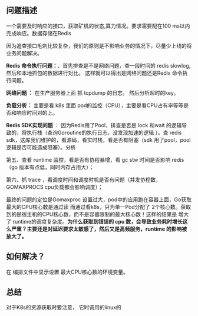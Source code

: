 ## 问题描述

一个需要及时响应的接口，获取矿机的状态,算力情况。要求需要配在100 ms以内完成响应。数据存储在Redis 

因为追查接口毛刺比较复杂，我们的原则是不影响业务的情况下，尽量少上线的将业务问题解决。

**Redis 命令执行问题：**、首先排查是不是网络问题，查一段时间的 redis slowlog, 然后和本地抓包的数据进行对比。 这样就可以得出是网络问题还是Redis 命令执行问题。

**网络问题 ：** 在生产服务器上面 抓 tcpdump 的日志。 然后分析超时的key。

**负载分析：**  主要是看 k8s 里面 pod的监控（CPU），主要是看CPU占有率等等是否和响应时间对的上。

**Redis SDK实现问题** ： 因为Redis用了Pool，排查是否是 lock 和wait 的逻辑导致的，将执行栈（查询Goroutine的执行日志，没发现加速的逻辑 ）。查 redis sdk，这库我们维护的，看源码，看实时栈，看是否有阻塞（sdk 用了pool，pool 逻辑是否可能造成阻塞）。分析

第五、查看 runtime 监控，看是否有协程暴增，看 gc stw 时间是否影响 redis（go 版本有点低，同时内存占用大）；

第六、抓 trace ，看调度时间和调度时机是否有问题（并发协程数，GOMAXPROCS cpu负载都会影响调度）；



最终的问题的定位是Gomaxproc 设置过大，pod中的应用跑在容器上面，Go获取最大的CPU核心数是通过读 而通过看k8s，只为单一Pod分配了 2个核心数。获取到的是宿主机的CPU核心数，而不是容器限制的最大核心数！这样的结果是 增大了 runtime的调度复杂度。**为什么获取到错误的 cpu 数，会导致业务耗时增长这么严重？主要还是对延迟要求太敏感了，然后又是高频服务，runtime 的影响被放大了。**



## 如何解决？

在 编排文件中显示设置 最大CPU核心数的环境变量。



## 总结

对于K8s的资源获取时要注意， 它时调用的linux的